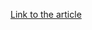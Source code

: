 [Link to the article](https://www.anomali.com/blog/probable-iranian-cyber-actors-static-kitten-conducting-cyberespionage-campaign-targeting-uae-and-kuwait-government-agencies)
